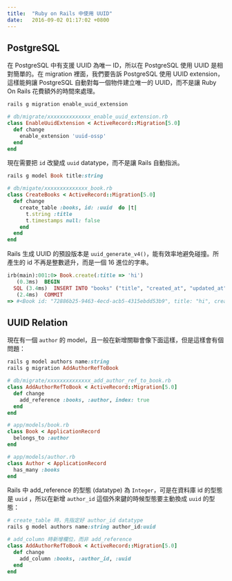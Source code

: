 ```yaml
---
title:  "Ruby on Rails 中使用 UUID"
date:   2016-09-02 01:17:02 +0800
---
```


## PostgreSQL

在 PostgreSQL 中有支援 UUID 為唯一 ID，所以在 PostgreSQL 使用 UUID 是相對簡單的。在
migration 裡面，我們要告訴 PostgreSQL 使用 UUID extension，這樣能夠讓 PostgreSQL
自動對每一個物件建立唯一的 UUID，而不是讓 Ruby On Rails 花費額外的時間來處理。

```ruby
rails g migration enable_uuid_extension

# db/migrate/xxxxxxxxxxxxxx_enable_uuid_extension.rb
class EnableUuidExtension < ActiveRecord::Migration[5.0]
  def change
    enable_extension 'uuid-ossp'
  end
end
```

<!--excerpt-->

現在需要把 `id` 改變成 `uuid` datatype，而不是讓 Rails 自動指派。

```ruby
rails g model Book title:string

# db/migate/xxxxxxxxxxxxxx_book.rb
class CreateBooks < ActiveRecord::Migration[5.0]
  def change
    create_table :books, id: :uuid  do |t|
      t.string :title
      t.timestamps null: false
    end
  end
end
```

Rails 生成 UUID 的預設版本是 `uuid_generate_v4()`，能有效率地避免碰撞。所產生的 id
不再是整數遞升，而是一個 16 進位的字串。

```ruby
irb(main):001:0> Book.create(:title => 'hi')
   (0.3ms)  BEGIN
  SQL (3.4ms)  INSERT INTO "books" ("title", "created_at", "updated_at") VALUES ($1, $2, $3) RETURNING "id"  [["title", "hi"], ["created_at", 2016-09-01 16:18:04 UTC], ["updated_at", 2016-09-01 16:18:04 UTC]]
   (2.4ms)  COMMIT
=> #<Book id: "72886b25-9463-4ecd-acb5-4315ebdd53b9", title: "hi", created_at: "2016-09-01 16:18:04", updated_at: "2016-09-01 16:18:04">
```

## UUID Relation

現在有一個 `author` 的 model，且一般在新增關聯會像下面這樣，但是這樣會有個問題：

```ruby
rails g model authors name:string
rails g migration AddAuthorRefToBook

# db/migrate/xxxxxxxxxxxxxx_add_author_ref_to_book.rb
class AddAuthorRefToBook < ActiveRecord::Migration[5.0]
  def change
    add_reference :books, :author, index: true
  end
end
```

```ruby
# app/models/book.rb
class Book < ApplicationRecord
  belongs_to :author
end

# app/models/author.rb
class Author < ApplicationRecord
  has_many :books
end
```

Rails 中 add_reference 的型態 (datatype) 為 `Integer`，可是在資料庫 id 的型態是 `uuid`
，所以在新增 `author_id` 這個外來鍵的時候型態要主動換成 `uuid` 的型態：

```ruby
# create_table 時，先指定好 author_id datatype
rails g model authors name:string author_id:uuid

# add_column 時新增欄位，而非 add_reference
class AddAuthorRefToBook < ActiveRecord::Migration[5.0]
  def change
    add_column :books, :author_id, :uuid
  end
end
```
